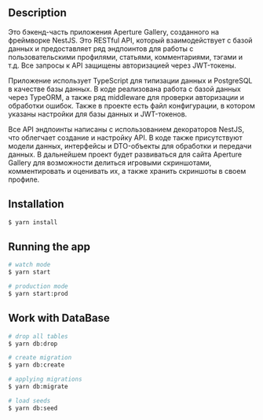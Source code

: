 ## Description

Это бэкенд-часть приложения Aperture Gallery, созданного на фреймворке NestJS. Это RESTful API, который взаимодействует с базой данных и предоставляет ряд эндпоинтов для работы с пользовательскими профилями, статьями, комментариями, тэгами и т.д. Все запросы к API защищены авторизацией через JWT-токены.

Приложение использует TypeScript для типизации данных и PostgreSQL в качестве базы данных. В коде реализована работа с базой данных через TypeORM, а также ряд middleware для проверки авторизации и обработки ошибок. Также в проекте есть файл конфигурации, в котором указаны настройки для базы данных и JWT-токенов.

Все API эндпоинты написаны с использованием декораторов NestJS, что облегчает создание и настройку API. В коде также присутствуют модели данных, интерфейсы и DTO-объекты для обработки и передачи данных.
В дальнейшем проект будет развиваться для сайта Aperture Gallery для возможности делиться игровыми скриншотами, комментировать и оценивать их, а также хранить скриншоты в своем профиле.

## Installation

```bash
$ yarn install
```

## Running the app

```bash
# watch mode
$ yarn start

# production mode
$ yarn start:prod
```

## Work with DataBase 

```bash
# drop all tables 
$ yarn db:drop

# create migration
$ yarn db:create

# applying migrations
$ yarn db:migrate

# load seeds
$ yarn db:seed
```
